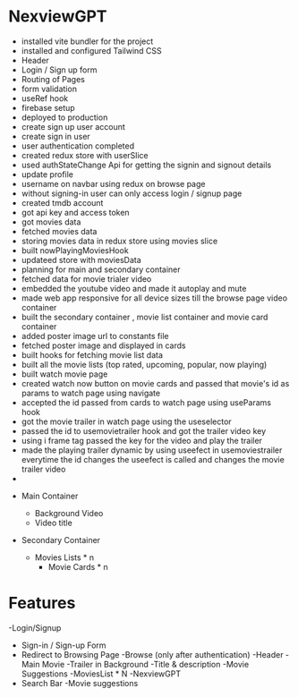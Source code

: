 
# NexviewGPT

- installed vite bundler for the project
- installed and configured Tailwind CSS
- Header
- Login / Sign up form
- Routing of Pages
- form validation
- useRef hook
- firebase setup 
- deployed to production
- create sign up user account
- create sign in user
- user authentication completed
- created redux store with userSlice
- used authStateChange Api for getting the signin and signout details
- update profile
- username on navbar using redux on browse page
- without signing-in user can only access login / signup page
- created tmdb account
- got api key and access token
- got movies data
- fetched movies data 
- storing movies data in redux store using movies slice
- built nowPlayingMoviesHook 
- updateed store with moviesData
- planning for main and secondary container
- fetched data for movie trialer video
- embedded the youtube video and made it autoplay and mute
- made web app responsive for all device sizes till the browse page video container
- built the secondary container , movie list container and movie card container
- added poster image url to constants file 
- fetched poster image and displayed in cards
- built hooks for fetching movie list data  
- built all the movie lists (top rated, upcoming, popular, now playing)
- built watch movie page
- created watch now button on movie cards and passed that movie's id as params to watch page using navigate
- accepted the id passed from cards to watch page using useParams hook
- got the movie trailer in watch page using the useselector
-  passed the id to usemovietrailer hook and got the trailer video key
- using i frame tag passed the key for the video and play the trailer
- made the playing trailer dynamic by using useefect in usemoviestrailer everytime the id changes the useefect is called and changes the movie trailer video
- 



<!-- BROWSE PAGE -->
 - Main Container
   - Background Video 
   - Video title

  - Secondary Container 
    - Movies Lists * n
      - Movie Cards * n






# Features
-Login/Signup
   - Sign-in / Sign-up Form
   - Redirect to Browsing Page
-Browse (only after authentication)
   -Header
   -Main Movie
      -Trailer in Background
      -Title & description
      -Movie Suggestions
         -MoviesList * N
-NexviewGPT
   - Search Bar
   -Movie suggestions

